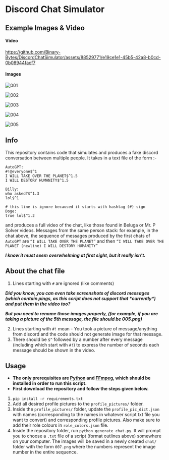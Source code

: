 # Discord Chat Simulator

## Example Images & Video

#### Video

https://github.com/Binary-Bytes/DiscordChatSimulator/assets/88529771/e19ce1e1-45b5-42a8-b0cd-0b08944facf7

#### Images

![001](https://github.com/Binary-Bytes/tests/assets/88529771/9b30a692-9cbd-435b-8859-7de4b3848771)

![002](https://github.com/Binary-Bytes/tests/assets/88529771/4c8a2cea-69ba-4ba1-8dd7-dc47a42ad3d6)

![003](https://github.com/Binary-Bytes/tests/assets/88529771/f242fcfc-c9fa-4765-bb46-fde58334cdad)

![004](https://github.com/Binary-Bytes/tests/assets/88529771/c9919cb3-75ba-4d19-a951-4db8ab4a6f3b)

![005](https://github.com/Binary-Bytes/tests/assets/88529771/8799d48f-840a-4319-b1b1-59bcc275087e)

## Info

This repository contains code that simulates and produces a fake discord conversation between multiple people. It takes in a text file of the form :-

```
AutoGPT:
#!@everyone$^1
I WILL TAKE OVER THE PLANET$^1.5
I WILL DESTORY HUMANITY$^1.5

Billy:
who asked?$^1.3
lol$^1

# this line is ignore becaused it starts with hashtag (#) sign
Doge:
true lol$^1.2
```

and produces a full video of the chat, like those found in Beluga or Mr. P Solver videos. Messages from the same person stack: for example, in the chat above, the sequence of messages produced by the first chats of `AutoGPT` are `“I WILL TAKE OVER THE PLANET”` and then `“I WILL TAKE OVER THE PLANET (newline) I WILL DESTORY HUMANITY”`

***I know it must seem overwhelming at first sight, but it really isn't.***

## About the chat file

1. Lines starting with `#` are ignored (like comments)

***Did you know, you can even take screenshots of discord messages (which contain pings, as this script does not support that \*currently\*) and put them in the video too?***

***But you need to rename those images properly, (for example, if you are taking a picture of the 5th message, the file should be 005.png)***

2. Lines starting with `#!` mean - You took a picture of message/anything from discord and the code should not generate image for that message.
3. There should be `$^` followed by a number after every message (including which start with `#!`) to express the number of seconds each message should be shown in the video.

## Usage

- **The only prerequisites are [Python](https://www.python.org) and [FFmpeg](https://ffmpeg.org), which should be installed in order to run this script.**
- **First download the repository and follow the steps given below.**

1. `pip install -r requirements.txt`
2. Add all desired profile pictures to the `profile_pictures/` folder.
3. Inside the `profile_pictures/` folder, update the `profile_pic_dict.json` with names (corresponding to the names in whatever script txt file you want to convert) and corresponding profile pictures. Also make sure to add their role colours in `role_colors.json` file.
4. Inside the repository folder, run `python generate_chat.py`. It will prompt you to choose a `.txt` file of a script (format outlines above) somewhere on your computer. The images will be saved in a newly created `chat/` folder with the form `007.png` where the numbers represent the image number in the entire sequence.
